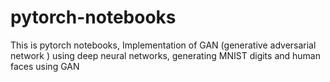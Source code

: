 # pytorch-notebooks
This is pytorch notebooks, Implementation of  GAN (generative adversarial network )  using  deep neural networks, generating MNIST digits and human faces using GAN
